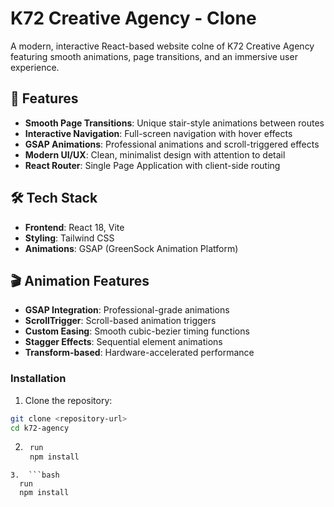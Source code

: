 # K72 Creative Agency - Clone

A modern, interactive React-based website colne of K72 Creative Agency featuring smooth animations, page transitions, and an immersive user experience.

## 🚀 Features

- **Smooth Page Transitions**: Unique stair-style animations between routes
- **Interactive Navigation**: Full-screen navigation with hover effects 
- **GSAP Animations**: Professional animations and scroll-triggered effects
- **Modern UI/UX**: Clean, minimalist design with attention to detail
- **React Router**: Single Page Application with client-side routing

## 🛠 Tech Stack

- **Frontend**: React 18, Vite
- **Styling**: Tailwind CSS
- **Animations**: GSAP (GreenSock Animation Platform) 

## 🎬 Animation Features

- **GSAP Integration**: Professional-grade animations
- **ScrollTrigger**: Scroll-based animation triggers
- **Custom Easing**: Smooth cubic-bezier timing functions
- **Stagger Effects**: Sequential element animations
- **Transform-based**: Hardware-accelerated performance


### Installation

1. Clone the repository:
```bash
git clone <repository-url>
cd k72-agency
```
2. ```bash
    run
    npm install
  ```
3.  ```bash
    run
    npm install
  ```

